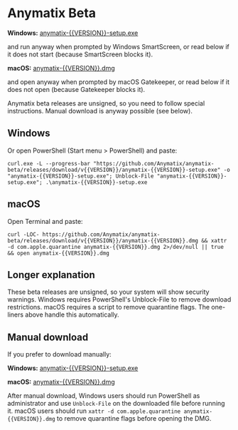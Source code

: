 Anymatix Beta
=============


**Windows:** [anymatix-{{VERSION}}-setup.exe](https://github.com/Anymatix/anymatix-beta/releases/download/v{{VERSION}}/anymatix-{{VERSION}}-setup.exe)

and run anyway when prompted by Windows SmartScreen, or read below if it does not start (because SmartScreen blocks it).

**macOS:** [anymatix-{{VERSION}}.dmg](https://github.com/Anymatix/anymatix-beta/releases/download/v{{VERSION}}/anymatix-{{VERSION}}.dmg)

and open anyway when prompted by macOS Gatekeeper, or read below if it does not open (because Gatekeeper blocks it).

Anymatix beta releases are unsigned, so you need to follow special instructions. Manual download is anyway possible (see below).

Windows
-------


Or open PowerShell (Start menu > PowerShell) and paste:
```
curl.exe -L --progress-bar "https://github.com/Anymatix/anymatix-beta/releases/download/v{{VERSION}}/anymatix-{{VERSION}}-setup.exe" -o "anymatix-{{VERSION}}-setup.exe"; Unblock-File "anymatix-{{VERSION}}-setup.exe"; .\anymatix-{{VERSION}}-setup.exe
```

macOS
-----
Open Terminal and paste:
```
curl -LOC- https://github.com/Anymatix/anymatix-beta/releases/download/v{{VERSION}}/anymatix-{{VERSION}}.dmg && xattr -d com.apple.quarantine anymatix-{{VERSION}}.dmg 2>/dev/null || true && open anymatix-{{VERSION}}.dmg
```

Longer explanation
------------------
These beta releases are unsigned, so your system will show security warnings. Windows requires PowerShell's Unblock-File to remove download restrictions. macOS requires a script to remove quarantine flags. The one-liners above handle this automatically.

Manual download
---------------
If you prefer to download manually:

**Windows:** [anymatix-{{VERSION}}-setup.exe](https://github.com/Anymatix/anymatix-beta/releases/download/v{{VERSION}}/anymatix-{{VERSION}}-setup.exe)

**macOS:** [anymatix-{{VERSION}}.dmg](https://github.com/Anymatix/anymatix-beta/releases/download/v{{VERSION}}/anymatix-{{VERSION}}.dmg)

After manual download, Windows users should run PowerShell as administrator and use `Unblock-File` on the downloaded file before running it. macOS users should run `xattr -d com.apple.quarantine anymatix-{{VERSION}}.dmg` to remove quarantine flags before opening the DMG.